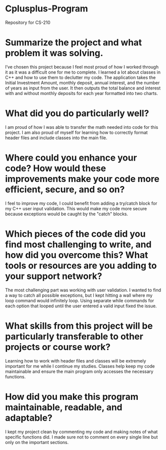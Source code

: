 # Cplusplus-Program
Repository for CS-210

# Summarize the project and what problem it was solving.
I’ve chosen this project because I feel most proud of how I worked through it as it was a difficult one for me to complete. I learned a lot about classes in C++ and how to use them to declutter my code. The application takes the Initial Investment Amount, monthly deposit, annual interest, and the number of years as input from the user. It then outputs the total balance and interest with and without monthly deposits for each year formatted into two charts.

# What did you do particularly well?
I am proud of how I was able to transfer the math needed into code for this project. I am also proud of myself for learning how to correctly format header files and include classes into the main file.

# Where could you enhance your code? How would these improvements make your code more efficient, secure, and so on?
I feel to improve my code, I could benefit from adding a try/catch block for my C++ user input validation. This would make my code more secure because exceptions would be caught by the "catch" blocks.

# Which pieces of the code did you find most challenging to write, and how did you overcome this? What tools or resources are you adding to your support network?
The most challenging part was working with user validation. I wanted to find a way to catch all possible exceptions, but I kept hitting a wall where my loop command would infinitely loop. Using separate while commands for each option that looped until the user entered a valid input fixed the issue.

# What skills from this project will be particularly transferable to other projects or course work?
Learning how to work with header files and classes will be extremely important for me while I continue my studies. Classes help keep my code maintainable and ensure the main program only accesses the necessary functions. 

# How did you make this program maintainable, readable, and adaptable?
I kept my project clean by commenting my code and making notes of what specific functions did. I made sure not to comment on every single line but only on the important sections.
